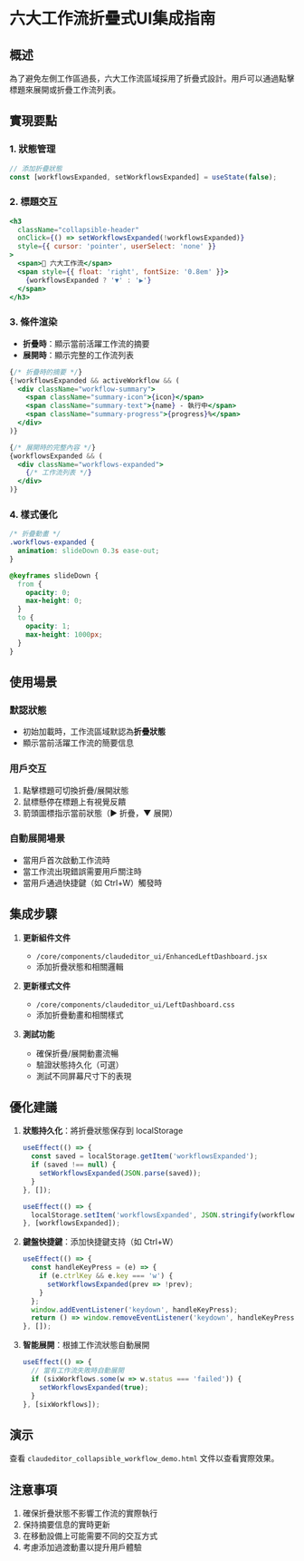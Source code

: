 # 六大工作流折疊式UI集成指南

## 概述

為了避免左側工作區過長，六大工作流區域採用了折疊式設計。用戶可以通過點擊標題來展開或折疊工作流列表。

## 實現要點

### 1. 狀態管理

```jsx
// 添加折疊狀態
const [workflowsExpanded, setWorkflowsExpanded] = useState(false);
```

### 2. 標題交互

```jsx
<h3 
  className="collapsible-header"
  onClick={() => setWorkflowsExpanded(!workflowsExpanded)}
  style={{ cursor: 'pointer', userSelect: 'none' }}
>
  <span>🚀 六大工作流</span>
  <span style={{ float: 'right', fontSize: '0.8em' }}>
    {workflowsExpanded ? '▼' : '▶'}
  </span>
</h3>
```

### 3. 條件渲染

- **折疊時**：顯示當前活躍工作流的摘要
- **展開時**：顯示完整的工作流列表

```jsx
{/* 折疊時的摘要 */}
{!workflowsExpanded && activeWorkflow && (
  <div className="workflow-summary">
    <span className="summary-icon">{icon}</span>
    <span className="summary-text">{name} - 執行中</span>
    <span className="summary-progress">{progress}%</span>
  </div>
)}

{/* 展開時的完整內容 */}
{workflowsExpanded && (
  <div className="workflows-expanded">
    {/* 工作流列表 */}
  </div>
)}
```

### 4. 樣式優化

```css
/* 折疊動畫 */
.workflows-expanded {
  animation: slideDown 0.3s ease-out;
}

@keyframes slideDown {
  from {
    opacity: 0;
    max-height: 0;
  }
  to {
    opacity: 1;
    max-height: 1000px;
  }
}
```

## 使用場景

### 默認狀態
- 初始加載時，工作流區域默認為**折疊狀態**
- 顯示當前活躍工作流的簡要信息

### 用戶交互
1. 點擊標題可切換折疊/展開狀態
2. 鼠標懸停在標題上有視覺反饋
3. 箭頭圖標指示當前狀態（▶ 折疊，▼ 展開）

### 自動展開場景
- 當用戶首次啟動工作流時
- 當工作流出現錯誤需要用戶關注時
- 當用戶通過快捷鍵（如 Ctrl+W）觸發時

## 集成步驟

1. **更新組件文件**
   - `/core/components/claudeditor_ui/EnhancedLeftDashboard.jsx`
   - 添加折疊狀態和相關邏輯

2. **更新樣式文件**
   - `/core/components/claudeditor_ui/LeftDashboard.css`
   - 添加折疊動畫和相關樣式

3. **測試功能**
   - 確保折疊/展開動畫流暢
   - 驗證狀態持久化（可選）
   - 測試不同屏幕尺寸下的表現

## 優化建議

1. **狀態持久化**：將折疊狀態保存到 localStorage
   ```jsx
   useEffect(() => {
     const saved = localStorage.getItem('workflowsExpanded');
     if (saved !== null) {
       setWorkflowsExpanded(JSON.parse(saved));
     }
   }, []);
   
   useEffect(() => {
     localStorage.setItem('workflowsExpanded', JSON.stringify(workflowsExpanded));
   }, [workflowsExpanded]);
   ```

2. **鍵盤快捷鍵**：添加快捷鍵支持（如 Ctrl+W）
   ```jsx
   useEffect(() => {
     const handleKeyPress = (e) => {
       if (e.ctrlKey && e.key === 'w') {
         setWorkflowsExpanded(prev => !prev);
       }
     };
     window.addEventListener('keydown', handleKeyPress);
     return () => window.removeEventListener('keydown', handleKeyPress);
   }, []);
   ```

3. **智能展開**：根據工作流狀態自動展開
   ```jsx
   useEffect(() => {
     // 當有工作流失敗時自動展開
     if (sixWorkflows.some(w => w.status === 'failed')) {
       setWorkflowsExpanded(true);
     }
   }, [sixWorkflows]);
   ```

## 演示

查看 `claudeditor_collapsible_workflow_demo.html` 文件以查看實際效果。

## 注意事項

1. 確保折疊狀態不影響工作流的實際執行
2. 保持摘要信息的實時更新
3. 在移動設備上可能需要不同的交互方式
4. 考慮添加過渡動畫以提升用戶體驗